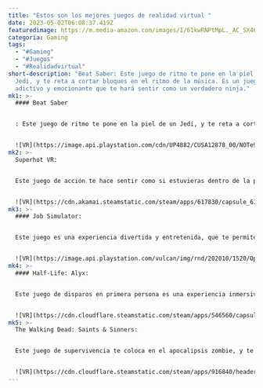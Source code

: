 ```yaml
---
title: "Estos son los mejores juegos de realidad virtual "
date: 2023-05-02T06:08:37.419Z
featuredimage: https://m.media-amazon.com/images/I/61kwRNPtMpL._AC_SX466_.jpg
categoria: Gaming
tags:
  - "#Gaming"
  - "#Juegos"
  - "#Realidadvirtual"
short-description: "Beat Saber: Este juego de ritmo te pone en la piel de un
  Jedi, y te reta a cortar bloques en el ritmo de la música. Es un juego
  adictivo y emocionante que te hará sentir como un verdadero ninja."
mk1: >-
  #### Beat Saber


  : Este juego de ritmo te pone en la piel de un Jedi, y te reta a cortar bloques en el ritmo de la música. Es un juego adictivo y emocionante que te hará sentir como un verdadero ninja.


  ![VR](https://image.api.playstation.com/cdn/UP4882/CUSA12878_00/NOTe9PbIoUkvKQU6VPceO4f9pGdazDv1.png "VR")
mk2: >-
  Superhot VR: 


  Este juego de acción te hace sentir como si estuvieras dentro de la película "Matrix". El tiempo se mueve solo cuando tú te mueves, por lo que debes ser rápido y astuto para sobrevivir.


  ![VR](https://cdn.akamai.steamstatic.com/steam/apps/617830/capsule_616x353.jpg?t=1667473729 "VR")
mk3: >-
  #### Job Simulator: 


  Este juego es una experiencia divertida y entretenida, que te permite experimentar cómo sería trabajar en un mundo donde los robots se han apoderado de los trabajos humanos. Puedes realizar tareas absurdas en una oficina, cocina, tienda, y más.


  ![VR](https://image.api.playstation.com/vulcan/img/rnd/202010/1520/Oplvg7OvZ6i0XpBxfAQScPNO.png "VR")
mk4: >-
  #### Half-Life: Alyx: 


  Este juego de disparos en primera persona es una experiencia inmersiva en la que te conviertes en Alyx Vance, una luchadora en la resistencia contra un imperio alienígena. Es un juego emocionante que ofrece una historia convincente y gráficos impresionantes.


  ![VR](https://cdn.cloudflare.steamstatic.com/steam/apps/546560/capsule_616x353.jpg?t=1673391297 "VR")
mk5: >-
  The Walking Dead: Saints & Sinners: 


  Este juego de supervivencia te coloca en el apocalipsis zombie, y te reta a sobrevivir en un mundo hostil. Tienes que luchar contra zombis y otros sobrevivientes para obtener suministros y mantener a tu grupo con vida.


  ![VR](https://cdn.cloudflare.steamstatic.com/steam/apps/916840/header.jpg?t=1667002705 "VR")
---
```

